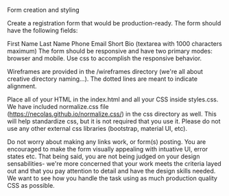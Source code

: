 Form creation and styling

Create a registration form that would be production-ready. The form should have the following fields:

First Name
Last Name
Phone
Email
Short Bio (textarea with 1000 characters maximum)
The form should be responsive and have two primary modes: browser and mobile. Use css to accomplish the responsive behavior.

Wireframes are provided in the /wireframes directory (we're all about creative directory naming...). The dotted lines are meant to indicate alignment.

Place all of your HTML in the index.html and all your CSS inside styles.css. We have included normalize.css file (https://necolas.github.io/normalize.css/) in the css directory as well. This will help standardize css, but it is not required that you use it. Please do not use any other external css libraries (bootstrap, material UI, etc).

Do not worry about making any links work, or form(s) posting. You are encouraged to make the form visually appealing with intuative UI, error states etc. That being said, you are not being judged on your design sensabilities- we're more concerned that your work meets the criteria layed out and that you pay attention to detail and have the design skills needed.  We want to see how you handle the task using as much production quality CSS as possible.
